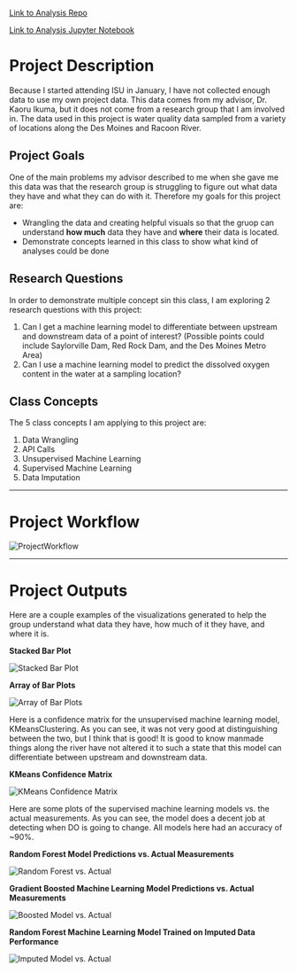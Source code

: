 
[Link to Analysis Repo](https://github.com/djtenpas/finalprojectanalysis)

[Link to Analysis Jupyter Notebook](https://nbviewer.org/github/djtenpas/finalprojectanalysis/blob/main/516project/Published%20Analysis%20Notebook.ipynb)


# Project Description

Because I started attending ISU in January, I have not collected enough data to use my own project data. This data comes from my advisor, Dr. Kaoru Ikuma, but it does not come from a research group that I am involved in. The data used in this project is water quality data sampled from a variety of locations along the Des Moines and Racoon River.

## Project Goals

One of the main problems my advisor described to me when she gave me this data was that the research group is struggling to figure out what data they have and what they can do with it. Therefore my goals for this project are:

* Wrangling the data and creating helpful visuals so that the gruop can understand **how much** data they have and **where** their data is located.
* Demonstrate concepts learned in this class to show what kind of analyses could be done

## Research Questions

In order to demonstrate multiple concept sin this class, I am exploring 2 research questions with this project:

1. Can I get a machine learning model to differentiate between upstream and downstream data of a point of interest? (Possible points could include Saylorville Dam, Red Rock Dam, and the Des Moines Metro Area)
2. Can I use a machine learning model to predict the dissolved oxygen content in the water at a sampling location?

## Class Concepts

The 5 class concepts I am applying to this project are:

1. Data Wrangling
2. API Calls
3. Unsupervised Machine Learning
4. Supervised Machine Learning
5. Data Imputation

***

# Project Workflow

![ProjectWorkflow](assets/img/ProjectWorkflow.png)

***

# Project Outputs

Here are a couple examples of the visualizations generated to help the group understand what data they have, how much of it they have, and where it is.

**Stacked Bar Plot**

![Stacked Bar Plot](assets/img/stackedbar0.png)

**Array of Bar Plots**

![Array of Bar Plots](assets/img/subbar0.png)

Here is a confidence matrix for the unsupervised machine learning model, KMeansClustering. As you can see, it was not very good at distinguishing between the two, but I think that is good! It is good to know manmade things along the river have not altered it to such a state that this model can differentiate between upstream and downstream data.

**KMeans Confidence Matrix**

![KMeans Confidence Matrix](assets/img/KMeansConfMatrixv.2.png)

Here are some plots of the supervised machine learning models vs. the actual measurements. As you can see, the model does a decent job at detecting when DO is going to change. All models here had an accuracy of ~90%.

**Random Forest Model Predictions vs. Actual Measurements**

![Random Forest vs. Actual](assets/img/RFvsActualPlot.png)

**Gradient Boosted Machine Learning Model Predictions vs. Actual Measurements**

![Boosted Model vs. Actual](assets/img/BoostedvsActual.png)

**Random Forest Machine Learning Model Trained on Imputed Data Performance**

![Imputed Model vs. Actual](assets/img/ImputedModelvsActualPlot.png)

